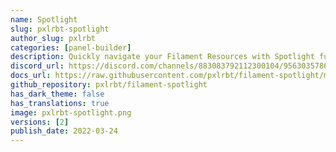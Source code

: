 ```yaml
---
name: Spotlight
slug: pxlrbt-spotlight
author_slug: pxlrbt
categories: [panel-builder]
description: Quickly navigate your Filament Resources with Spotlight functionality.
discord_url: https://discord.com/channels/883083792112300104/956303578677534730
docs_url: https://raw.githubusercontent.com/pxlrbt/filament-spotlight/main/readme.md
github_repository: pxlrbt/filament-spotlight
has_dark_theme: false
has_translations: true
image: pxlrbt-spotlight.png
versions: [2]
publish_date: 2022-03-24
---
```

